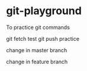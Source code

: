 # git-playground
To practice git commands

git fetch test
git push practice

change in master branch

change in feature branch